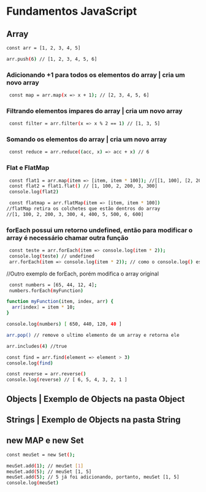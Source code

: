 # Fundamentos JavaScript

## Array
```sh
const arr = [1, 2, 3, 4, 5]
```

```sh
arr.push(6) // [1, 2, 3, 4, 5, 6]
```

### Adicionando +1 para todos os elementos do array | cria um novo array
```sh
 const map = arr.map(x => x + 1); // [2, 3, 4, 5, 6]
```

### Filtrando elementos impares do array | cria um novo array
```sh
 const filter = arr.filter(x => x % 2 == 1) // [1, 3, 5]
```

### Somando os elementos do array | cria um novo array
```sh
 const reduce = arr.reduce((acc, x) => acc + x) // 6
```

### Flat e FlatMap
```sh
 const flat1 = arr.map(item => [item, item * 100]); //[[1, 100], [2, 200], [3, 300]]
 const flat2 = flat1.flat() // [1, 100, 2, 200, 3, 300]
 console.log(flat2)
```
```sh
 const flatmap = arr.flatMap(item => [item, item * 100]) 
//flatMap retira os colchetes que estão dentros do array 
//[1, 100, 2, 200, 3, 300, 4, 400, 5, 500, 6, 600]
```

### forEach possui um retorno undefined, então para modificar o array é necessário chamar outra função
```sh
 const teste = arr.forEach(item => console.log(item * 2));
 console.log(teste) // undefined
 arr.forEach(item => console.log(item * 2)); // como o console.log() esta dentro irá retornar o array multiplicado por 2
```

//Outro exemplo de forEach, porém modifica o array original
```sh
 const numbers = [65, 44, 12, 4];
 numbers.forEach(myFunction)

function myFunction(item, index, arr) {
  arr[index] = item * 10;
}

console.log(numbers) [ 650, 440, 120, 40 ]
```
```sh
arr.pop() // remove o ultimo elemento de um array e retorna ele
```
```sh
arr.includes(4) //true
```
```sh
const find = arr.find(element => element > 3)
console.log(find)
```
```sh
const reverse = arr.reverse()
console.log(reverse) // [ 6, 5, 4, 3, 2, 1 ]
```

## Objects | Exemplo de Objects na pasta Object

## Strings | Exemplo de Objects na pasta String

## new MAP e new Set


```sh
const meuSet = new Set();

meuSet.add(1); // meuSet [1]
meuSet.add(5); // meuSet [1, 5]
meuSet.add(5); // 5 já foi adicionando, portanto, meuSet [1, 5]
console.log(meuSet)
```
